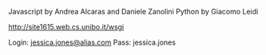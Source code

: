 Javascript by Andrea Alcaras and Daniele Zanolini
Python by Giacomo Leidi

http://site1615.web.cs.unibo.it/wsgi

Login: jessica.jones@alias.com
Pass: jessica.jones